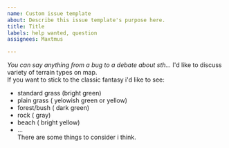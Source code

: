 ```yaml
---
name: Custom issue template
about: Describe this issue template's purpose here.
title: Title
labels: help wanted, question
assignees: Maxtmus

---
```


*You can say anything from a bug to a debate about sth...*
I'd like to discuss variety of terrain types on map.  
If you want to stick to the classic fantasy i'd like to see:  
* standard grass (bright green)   
* plain grass ( yelowish green or yellow)   
* forest/bush ( dark green)   
* rock ( gray)   
* beach ( bright yellow)   
* ...   
There are some things to consider i think.
